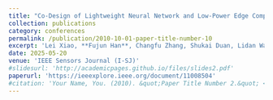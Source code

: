 ```yaml
---
title: "Co-Design of Lightweight Neural Network and Low-Power Edge Computing Architecture for Intelligent Electronic Nose System"
collection: publications
category: conferences
permalink: /publication/2010-10-01-paper-title-number-10
excerpt: 'Lei Xiao, **Fujun Han**, Changfu Zhang, Shukai Duan, Lidan Wang, Jia Yan'
date: 2025-05-20
venue: 'IEEE Sensors Journal (I-SJ)'
#slidesurl: 'http://academicpages.github.io/files/slides2.pdf'
paperurl: 'https://ieeexplore.ieee.org/document/11008504'
#citation: 'Your Name, You. (2010). &quot;Paper Title Number 2.&quot; <i>Journal 1</i>. 1(2).'
---
```

